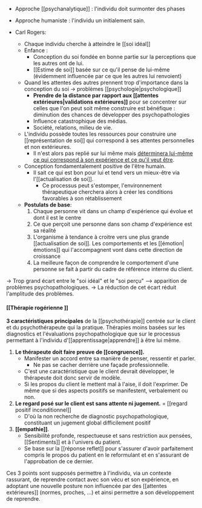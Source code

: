 

- Approche [[psychanalytique]] : l'individu doit surmonter des phases
- Approche humaniste : l'individu un initialement sain.

- Carl Rogers:
	- Chaque individu cherche à atteindre le [[soi idéal]]
	- Enfance : 
		- Conception du soi fondée en bonne partie sur la perceptions que les autres ont de lui.
		- [[Estime de soi]] basée sur ce qu'il pense de lui-même (évidemment influencée par ce que les autres lui renvoient)
	- Quand les attentes des autres prennent trop d'importance dans la conception du soi -> problèmes [[psychologie|psychologique]]
		- **Prendre de la distance par rapport aux [[attentes extérieures|validations extérieures]]** pour se concentrer sur celles que l'on peut soit même construire est bénéfique : diminution des chances de développer des psychopathologies
		- Influence catastrophique des médias. 
		- Société, relations, milieu de vie.
	- L'individu possède toutes les ressources pour construire une [[représentation de soi]] qui correspond à ses attentes personnelles et non extérieures.
		- Il n'est alors pas replié sur lui même mais <u>déterminera lui-même ce qui correspond à son expérience et ce qu'il veut être</u>. 
	- Conception fondamentalement positive de l'être humain.
		- Il sait ce qui est bon pour lui et tend vers un  mieux-être via l'[[actualisation de soi]]. 
			- Ce processus peut s'estomper, l'environnement thérapeutique cherchera alors à créer les conditions favorables à son rétablissement
	- **Postulats de base**:
		1. Chaque personne vit dans un champ d'expérience qui évolue et dont il est le centre
		2. Ce que perçoit une personne dans son champ d'expérience est sa réalité 
		3. L'organisme à tendance à croitre vers une plus grande [[actualisation de soi]]. Les comportements et les [[émotion|émotions]] qui l'accompagnent vont dans cette direction de croissance
		4. La meilleure façon de comprendre le comportement d'une personne se fait à partir du cadre de référence interne du client. 

-> Trop grand écart entre le "soi idéal" et le "soi perçu" --> apparition de problèmes psychopathologiques. 
		-> La réduction de cet écart réduit l'amplitude des problèmes.

#### [[Thérapie rogérienne ]]

**3 caractéristiques principales** de la [[psychothérapie]] centrée sur le client et du psychothérapeute qui la pratique. Thérapies moins basées sur les diagnostics et l'évaluations psychopathologique que sur le processus permettant à l'individu d'[[apprentissage|apprendre]] à être lui même. 

1. **Le thérapeute doit faire preuve de [[congruence]].**
	- Manifester un accord entre sa manière de penser, ressentir et parler. 
		- Ne pas se cacher derrière une façade professionnelle. 
	- C'est une caractéristique que le client devrait développer, le thérapeute doit donc servir de modèle.
	- Si les propos du client le mettent mal à l'aise, il doit l'exprimer. De même que si des aspects positifs se manifestent, verbalement ou non. 
2. **Le regard posé sur le client est sans attente ni jugement.** = [[regard positif inconditionnel]]
	- D'où la non recherche de diagnostic psychopathologique, constituant un jugement global difficilement positif 
3. **[[empathie]]**.
	- Sensibilité profonde, respectueuse et sans restriction aux pensées, [[Sentiments]] et à l'univers du patient. 
	- Se base sur la [[réponse reflet]] pour s'assurer d'avoir parfaitement compris le propos du patient en le reformulant et en s'assurant de l'approbation de ce dernier.  

Ces 3 points sont supposés permettre à l'individu, via un contexte rassurant, de reprendre contact avec son vécu et son expérience, en adoptant une nouvelle posture non influencée par des [[attentes extérieures]] (normes, proches, ...) et ainsi permettre a son développement de reprendre. 
